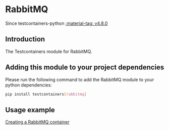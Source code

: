 # RabbitMQ

Since testcontainers-python <a href="https://github.com/testcontainers/testcontainers-python/releases/tag/v4.8.0"><span class="tc-version">:material-tag: v4.8.0</span></a>

## Introduction

The Testcontainers module for RabbitMQ.

## Adding this module to your project dependencies

Please run the following command to add the RabbitMQ module to your python dependencies:

```bash
pip install testcontainers[rabbitmq]
```

## Usage example

<!--codeinclude-->

[Creating a RabbitMQ container](../../modules/rabbitmq/example_basic.py)

<!--/codeinclude-->
